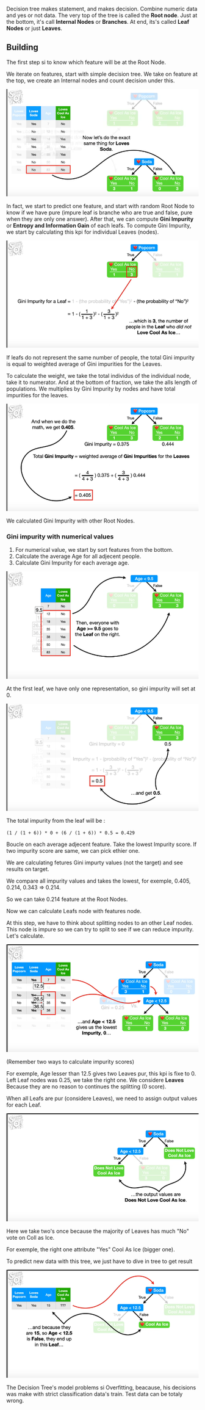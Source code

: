 Decision tree makes statement, and makes decision.
Combine numeric data and yes or not data.
The very top of the tree is called the **Root node**.
Just at the bottom, it's call **Internal Nodes** or **Branches**.
At end, its's called **Leaf Nodes** or just **Leaves**.

## Building

The first step si to know which feature will be at the Root Node.

We iterate on features, start with simple decision tree. We take on feature at the top, we create an Internal nodes and count decision under this.

![Visualiser l'impact avec et sans](decision_tree_picture/first_step.png "First step")

In fact, we start to predict one feature, and start with random Root Node to know if we have pure (impure leaf is branche who are true and false, pure when they are only one answer).
After that, we can compute **Gini Impurity** or **Entropy and Information Gain** of each leafs.
To compute Gini Impurity, we start by calculating this kpi for individual Leaves (nodes).

![Gini_impurity](decision_tree_picture/gini_impurity.png "First step")

If leafs do not represent the same number of people, the total Gini impurity is equal to weighted average of Gini impurities for the Leaves.

To calculate the weight, we take the total individus of the individual node, take it to numerator. And at the bottom of fraction, we take the alls length of populations. We multiplies by Gini Impurity by nodes and have total impurities for the leaves.


![Gini_impurity](decision_tree_picture/total_gini_impurity.png "First step")

We calculated Gini Impurity with other Root Nodes.

### Gini impurity with numerical values

1) For numerical value, we start by sort features from the bottom.
2) Calculate the average Age for all adjecent people.
3) Calculate Gini Impurity for each average age.


![Gini_impurity](decision_tree_picture/gini_impurity_num.png "First step")

At the first leaf, we have only one representation, so gini impurity will set at 0.

![Gini_impurity](decision_tree_picture/gini_impurity_num_right.png "First step")

The total impurity from the leaf will be :

`(1 / (1 + 6)) * 0 + (6 / (1 + 6)) * 0.5 = 0.429`

Boucle on each average adjecent feature. Take the lowest Impurity score. If two impurity score are same, we can pick ethier one.

We are calculating fetures Gini impurty values (not the target) and see results on target.

We compare all impurity values and takes the lowest, for exemple, 0.405, 0.214, 0.343 => 0.214.

So we can take 0.214 feature at the Root Nodes.


Now we can calculate Leafs node with features node.

At this step, we have to think about splitting nodes to an other Leaf nodes. This node is impure so we can try to split to see if we can reduce impurity. Let's calculate.

![Gini_impurity](decision_tree_picture/try_reduce_impurity.png "First step")

(Remember two ways to calculate impurity scores)

For exemple, Age lesser than 12.5 gives two Leaves pur, this kpi is fixe to 0. Left Leaf nodes was 0.25, we take the right one. We considere **Leaves** Because they are no reason to continues the splitting (0 score).

When all Leafs are pur (considere Leaves), we need to assign output values for each Leaf.

![Gini_impurity](decision_tree_picture/output_values.png "First step")

Here we take two's once because the majority of Leaves has much "No" vote on Coll as Ice.

For exemple, the right one attribute "Yes" Cool As Ice (bigger one).


To predict new data with this tree, we just have to dive in tree to get result

![Gini_impurity](decision_tree_picture/classification.png "First step")

The Decision Tree's model problems si Overfitting, beacause, his decisions was make with strict classification data's train. Test data can be totaly wrong.
